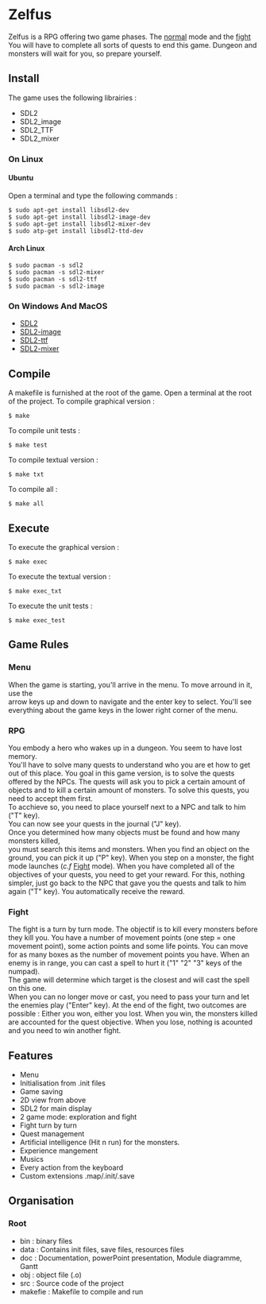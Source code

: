 
# Zelfus

Zelfus is a RPG offering two game phases. The [normal](#RPG) mode and the [fight](#fight)
You will have to complete all sorts of quests to end this game.
Dungeon and monsters will wait for you, so prepare yourself.

## Install
The game uses the following librairies :
- SDL2
- SDL2_image
- SDL2_TTF
- SDL2_mixer


### On Linux

#### Ubuntu
Open a terminal and type the following commands :
```
$ sudo apt-get install libsdl2-dev
$ sudo apt-get install libsdl2-image-dev
$ sudo apt-get install libsdl2-mixer-dev
$ sudo atp-get install libsdl2-ttd-dev
```

#### Arch Linux
```
$ sudo pacman -s sdl2
$ sudo pacman -s sdl2-mixer
$ sudo pacman -s sdl2-ttf
$ sudo pacman -s sdl2-image
```

### On Windows And MacOS
- [SDL2](https://www.libsdl.org/download-2.0.php)
- [SDL2-image](https://www.libsdl.org/projects/SDL_image/)
- [SDL2-ttf](https://www.libsdl.org/projects/SDL_ttf/)
- [SDL2-mixer](https://www.libsdl.org/projects/SDL_mixer/)

## Compile
A makefile is furnished at the root of the game.
Open a terminal at the root of the project.
To compile graphical version :
```
$ make
```
To compile unit tests :
```
$ make test
```
To compile textual version :
```
$ make txt
```
To compile all :
```
$ make all
```


## Execute
To execute the graphical version : 
```
$ make exec
```
To execute the textual version : 
```
$ make exec_txt
```
To execute the unit tests : 
```
$ make exec_test
```

## Game Rules

### Menu
When the game is starting, you'll arrive in the menu. To move arround in it, use the  
arrow keys up and down to navigate and the enter key to select.
You'll see everything about the game keys in the lower right corner of the menu.

### RPG 
You embody a hero who wakes up in a dungeon. You seem to have lost memory.  
You'll have to solve many quests to understand who you are et how to get out of this place.
You goal in this game version, is to solve the quests offered by the NPCs.
The quests will ask you to pick a certain amount of objects and to kill a certain amount of monsters.
To solve this quests, you need to accept them first.  
To acchieve so, you need to place yourself next to a NPC and talk to him ("T" key).  
You can now see your quests in the journal ("J" key).  
Once you determined how many objects must be found and how many monsters killed,  
you must search this items and monsters. When you find an object on the ground, you can pick it up ("P" key). When you step on a monster, the fight mode launches (*c.f* [Fight](#fight) mode). 
When you have completed all of the objectives of your quests, you need to get your reward.
For this, nothing simpler, just go back to the NPC that gave you the quests and talk to him again ("T" key). You automatically receive the reward.

### Fight
The fight is a turn by turn mode. The objectif is to kill every monsters before they kill you.
You have a number of movement points (one step = one movement point), some action points and some life points.
You can move for as many boxes as the number of movement points you have.
When an enemy is in range, you can cast a spell to hurt it ("1" "2" "3" keys of the numpad).  
The game will determine which target is the closest and will cast the spell on this one.  
When you can no longer move or cast, you need to pass your turn and let the enemies play ("Enter" key).
At the end of the fight, two outcomes are possible : Either you won, either you lost.
When you win, the monsters killed are accounted for the quest objective. When you lose, nothing is acounted and you need to win another fight.

## Features
- Menu
- Initialisation from .init files
- Game saving
- 2D view from above
- SDL2 for main display
- 2 game mode: exploration and fight
- Fight turn by turn
- Quest management
- Artificial intelligence (Hit n run) for the monsters.
- Experience mangement
- Musics
- Every action from the keyboard
- Custom extensions .map/.init/.save

## Organisation
### Root

- bin : binary files
- data : Contains init files, save files, resources files
- doc : Documentation, powerPoint presentation, Module diagramme, Gantt
- obj : object file  (.o)
- src : Source code of the project
- makefie : Makefile to compile and run



